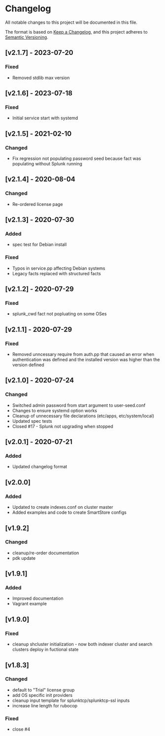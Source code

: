 # Changelog

All notable changes to this project will be documented in this file.

The format is based on [Keep a Changelog](https://keepachangelog.com/en/1.0.0/),
and this project adheres to [Semantic Versioning](https://semver.org/spec/v2.0.0.html).

## [v2.1.7] - 2023-07-20

### Fixed

- Removed stdlib max version

## [v2.1.6] - 2023-07-18

### Fixed

- Initial service start with systemd


## [v2.1.5] - 2021-02-10

### Changed

- Fix regression not populating password seed because fact was populating without Splunk running

## [v2.1.4] - 2020-08-04

### Changed

- Re-ordered license page

## [v2.1.3] - 2020-07-30

### Added

- spec test for Debian install

### Fixed

- Typos in service.pp affecting Debian systems
- Legacy facts replaced with structured facts

## [v2.1.2] - 2020-07-29

### Fixed

- splunk_cwd fact not popluating on some OSes

## [v2.1.1] - 2020-07-29

### Fixed

- Removed unncessary require from auth.pp that caused an error when authentication was defined and the installed version was higher than the version defined

## [v2.1.0] - 2020-07-24

### Changed

- Switched admin password from start argument to user-seed.conf
- Changes to ensure systemd option works
- Cleanup of unnecessary file declarations (etc/apps, etc/system/local)
- Updated spec tests
- Closed #17 - Splunk not upgrading when stopped

## [v2.0.1] - 2020-07-21

### Added

- Updated changelog format

## [v2.0.0]

### Added

- Updated to create indexes.conf on cluster master
- Added examples and code to create SmartStore configs

## [v1.9.2]

### Changed

- cleanup/re-order documentation
- pdk update

## [v1.9.1]

### Added

- Improved documentation
- Vagrant example

## [v1.9.0]

### Fixed

- cleanup shcluster initialization - now both indexer cluster and search clusters deploy in fuctional state

## [v1.8.3]

### Changed

- default to "Trial" license group
- add OS specific init providers
- cleanup input template for splunktcp/splunktcp-ssl inputs
- increase line length for rubocop

### Fixed

- close #4
